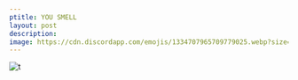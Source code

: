 ```yaml
---
ptitle: YOU SMELL
layout: post
description: 
image: https://cdn.discordapp.com/emojis/1334707965709779025.webp?size=512
---
```


![t](https://cdn.discordapp.com/attachments/1283234693151592524/1367322005849903224/image.png?ex=68142959&is=6812d7d9&hm=16c01d33b6741d5922e2da24cc8430d0b8e88e1843dd7f08bf86b72c845f8d08&)